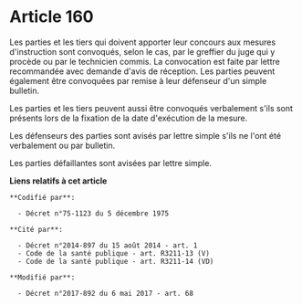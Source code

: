 # Article 160

Les parties et les tiers qui doivent apporter leur concours aux mesures d'instruction sont convoqués, selon le cas, par le
greffier du juge qui y procède ou par le technicien commis. La convocation est faite par lettre recommandée avec demande
d'avis de réception. Les parties peuvent également être convoquées par remise à leur défenseur d'un simple bulletin. 

Les parties et les tiers peuvent aussi être convoqués verbalement s'ils sont présents lors de la fixation de la date
d'exécution de la mesure. 

Les défenseurs des parties sont avisés par lettre simple s'ils ne l'ont été verbalement ou par bulletin. 

Les parties défaillantes sont avisées par lettre simple.

**Liens relatifs à cet article**

	**Codifié par**:

	  - Décret n°75-1123 du 5 décembre 1975

	**Cité par**:

	  - Décret n°2014-897 du 15 août 2014 - art. 1
	  - Code de la santé publique - art. R3211-13 (V)
	  - Code de la santé publique - art. R3211-14 (VD)

	**Modifié par**:

	  - Décret n°2017-892 du 6 mai 2017 - art. 68
